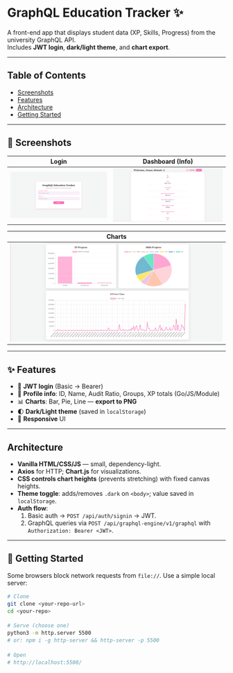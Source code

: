 # GraphQL Education Tracker ✨

A front-end app that displays student data (XP, Skills, Progress) from the university GraphQL API.  
Includes **JWT login**, **dark/light theme**, and **chart export**.

---

## Table of Contents
- [Screenshots](#screenshots)
- [Features](#features)
- [Architecture](#architecture)
- [Getting Started](#getting-started)
  
---

## 📸 Screenshots

| Login | Dashboard (Info) |
|---|---|
| ![Login](assets/login.png) | ![Dashboard Info](assets/dashboard-info.png) |

| Charts |
|---|
| ![Charts Top](assets/charts-top.png) |


---

## ✨ Features
- 🔐 **JWT login** (Basic → Bearer)
- 🧾 **Profile info**: ID, Name, Audit Ratio, Groups, XP totals (Go/JS/Module)
- 📊 **Charts**: Bar, Pie, Line — **export to PNG**
- 🌓 **Dark/Light theme** (saved in `localStorage`)
- 📱 **Responsive** UI

---

## Architecture
- **Vanilla HTML/CSS/JS** — small, dependency-light.
- **Axios** for HTTP; **Chart.js** for visualizations.
- **CSS controls chart heights** (prevents stretching) with fixed canvas heights.
- **Theme toggle**: adds/removes `.dark` on `<body>`; value saved in `localStorage`.
- **Auth flow**:
  1. Basic auth → `POST /api/auth/signin` → JWT.
  2. GraphQL queries via `POST /api/graphql-engine/v1/graphql` with `Authorization: Bearer <JWT>`.

---

## 🚀 Getting Started

Some browsers block network requests from `file://`. Use a simple local server:

```bash
# Clone
git clone <your-repo-url>
cd <your-repo>

# Serve (choose one)
python3 -m http.server 5500
# or: npm i -g http-server && http-server -p 5500

# Open
# http://localhost:5500/
